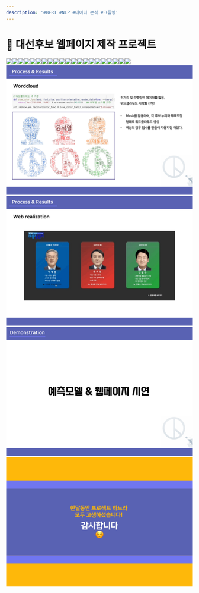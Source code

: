 ```yaml
---
description: '#BERT #NLP #데이터 분석 #크롤링'
---
```


# 🛑 대선후보 웹페이지 제작 프로젝트

![](<../../../../.gitbook/assets/댓글\_정치성향\_예측\_및\_대선후보\_웹페이지\_제작\_프로젝트 0.png>)![](<../../../../.gitbook/assets/댓글\_정치성향\_예측\_및\_대선후보\_웹페이지\_제작\_프로젝트 1.png>)![](<../../../../.gitbook/assets/댓글\_정치성향\_예측\_및\_대선후보\_웹페이지\_제작\_프로젝트 2.png>)![](<../../../../.gitbook/assets/댓글\_정치성향\_예측\_및\_대선후보\_웹페이지\_제작\_프로젝트 3.png>)![](<../../../../.gitbook/assets/댓글\_정치성향\_예측\_및\_대선후보\_웹페이지\_제작\_프로젝트 4.png>)![](<../../../../.gitbook/assets/댓글\_정치성향\_예측\_및\_대선후보\_웹페이지\_제작\_프로젝트 5.png>)![](<../../../../.gitbook/assets/댓글\_정치성향\_예측\_및\_대선후보\_웹페이지\_제작\_프로젝트 6.png>)![](<../../../../.gitbook/assets/댓글\_정치성향\_예측\_및\_대선후보\_웹페이지\_제작\_프로젝트 7.png>)![](<../../../../.gitbook/assets/댓글\_정치성향\_예측\_및\_대선후보\_웹페이지\_제작\_프로젝트 8.png>)![](<../../../../.gitbook/assets/댓글\_정치성향\_예측\_및\_대선후보\_웹페이지\_제작\_프로젝트 9.png>)![](<../../../../.gitbook/assets/댓글\_정치성향\_예측\_및\_대선후보\_웹페이지\_제작\_프로젝트 10.png>)![](<../../../../.gitbook/assets/댓글\_정치성향\_예측\_및\_대선후보\_웹페이지\_제작\_프로젝트 11.png>)![](<../../../../.gitbook/assets/댓글\_정치성향\_예측\_및\_대선후보\_웹페이지\_제작\_프로젝트 12.png>)![](<../../../../.gitbook/assets/댓글\_정치성향\_예측\_및\_대선후보\_웹페이지\_제작\_프로젝트 13.png>)![](<../../../../.gitbook/assets/댓글\_정치성향\_예측\_및\_대선후보\_웹페이지\_제작\_프로젝트 14.png>)![](<../../../../.gitbook/assets/댓글\_정치성향\_예측\_및\_대선후보\_웹페이지\_제작\_프로젝트 15.png>)![](<../../../../.gitbook/assets/댓글\_정치성향\_예측\_및\_대선후보\_웹페이지\_제작\_프로젝트 16.png>)![](<../../../../.gitbook/assets/댓글\_정치성향\_예측\_및\_대선후보\_웹페이지\_제작\_프로젝트 17.png>)![](<../../../../.gitbook/assets/댓글\_정치성향\_예측\_및\_대선후보\_웹페이지\_제작\_프로젝트 18.png>)![](<../../../../.gitbook/assets/댓글\_정치성향\_예측\_및\_대선후보\_웹페이지\_제작\_프로젝트 19.png>)![](<../../../../.gitbook/assets/댓글\_정치성향\_예측\_및\_대선후보\_웹페이지\_제작\_프로젝트 20.png>)[![](<../../../../.gitbook/assets/image (29).png>)](https://s3.us-west-2.amazonaws.com/secure.notion-static.com/6560723b-489f-4083-9550-ddf46d96a0e1/%E1%84%83%E1%85%A2%E1%86%BA%E1%84%80%E1%85%B3%E1%86%AF\_%E1%84%8C%E1%85%A5%E1%86%BC%E1%84%8E%E1%85%B5%E1%84%89%E1%85%A5%E1%86%BC%E1%84%92%E1%85%A3%E1%86%BC\_%E1%84%8B%E1%85%A8%E1%84%8E%E1%85%B3%E1%86%A8\_%E1%84%86%E1%85%B5%E1%86%BE\_%E1%84%83%E1%85%A2%E1%84%89%E1%85%A5%E1%86%AB%E1%84%92%E1%85%AE%E1%84%87%E1%85%A9\_%E1%84%8B%E1%85%B0%E1%86%B8%E1%84%91%E1%85%A6%E1%84%8B%E1%85%B5%E1%84%8C%E1%85%B5\_%E1%84%8C%E1%85%A6%E1%84%8C%E1%85%A1%E1%86%A8\_%E1%84%91%E1%85%B3%E1%84%85%E1%85%A9%E1%84%8C%E1%85%A6%E1%86%A8%E1%84%90%E1%85%B3-22.png?X-Amz-Algorithm=AWS4-HMAC-SHA256\&X-Amz-Content-Sha256=UNSIGNED-PAYLOAD\&X-Amz-Credential=AKIAT73L2G45EIPT3X45%2F20230222%2Fus-west-2%2Fs3%2Faws4\_request\&X-Amz-Date=20230222T060634Z\&X-Amz-Expires=86400\&X-Amz-Signature=89ed57ec0d71eb719f05176f5cbb870b1a76fe2f02fde3f420f866e8b840b0c0\&X-Amz-SignedHeaders=host\&response-content-disposition=filename%3D%22%25E1%2584%2583%25E1%2585%25A2%25E1%2586%25BA%25E1%2584%2580%25E1%2585%25B3%25E1%2586%25AF%2520%25E1%2584%258C%25E1%2585%25A5%25E1%2586%25BC%25E1%2584%258E%25E1%2585%25B5%25E1%2584%2589%25E1%2585%25A5%25E1%2586%25BC%25E1%2584%2592%25E1%2585%25A3%25E1%2586%25BC%2520%25E1%2584%258B%25E1%2585%25A8%25E1%2584%258E%25E1%2585%25B3%25E1%2586%25A8%2520%25E1%2584%2586%25E1%2585%25B5%25E1%2586%25BE%2520%25E1%2584%2583%25E1%2585%25A2%25E1%2584%2589%25E1%2585%25A5%25E1%2586%25AB%25E1%2584%2592%25E1%2585%25AE%25E1%2584%2587%25E1%2585%25A9%2520%25E1%2584%258B%25E1%2585%25B0%25E1%2586%25B8%25E1%2584%2591%25E1%2585%25A6%25E1%2584%258B%25E1%2585%25B5%25E1%2584%258C%25E1%2585%25B5%2520%25E1%2584%258C%25E1%2585%25A6%25E1%2584%258C%25E1%2585%25A1%25E1%2586%25A8%2520%25E1%2584%2591%25E1%2585%25B3%25E1%2584%2585%25E1%2585%25A9%25E1%2584%258C%25E1%2585%25A6%25E1%2586%25A8%25E1%2584%2590%25E1%2585%25B3-22.png%22\&x-id=GetObject)![](<../../../../.gitbook/assets/image (32).png>)![](<../../../../.gitbook/assets/image (31).png>)![](<../../../../.gitbook/assets/image (33).png>)
